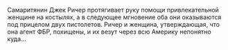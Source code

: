 <!--2025-02-16 12:32:09-->
Самаритянин Джек Ричер протягивает руку помощи привлекательной женщине на костылях, а в следующее мгновение оба они оказываются под прицелом двух пистолетов. Ричер и женщина, утверждающая, что она агент ФБР, похищены, и их везут через всю Америку непонятно куда...